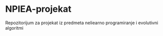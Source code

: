 # NPIEA-projekat
Repozitorijum za projekat iz predmeta neliearno programiranje i evolutivni algoritmi
